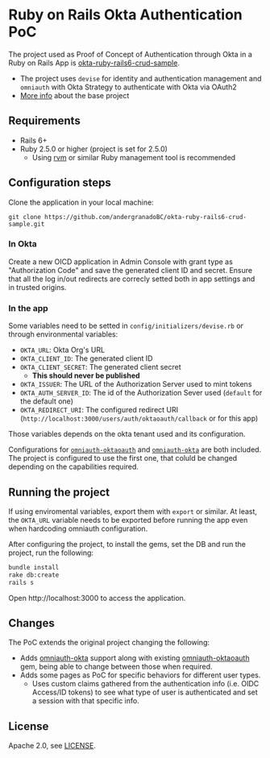 # Ruby on Rails Okta Authentication PoC

The project used as Proof of Concept of Authentication through Okta in a Ruby on Rails App is [okta-ruby-rails6-crud-sample](https://github.com/oktadev/okta-ruby-rails6-crud-sample).
    
- The project uses `devise` for identity and authentication management and `omniauth` with Okta Strategy to authenticate with Okta via OAuth2 
- [More info](https://developer.okta.com/blog/2020/09/25/easy-auth-ruby-on-rails-6-login) about the base project 
    
## Requirements

- Rails 6+
- Ruby 2.5.0 or higher (project is set for 2.5.0)
    - Using [rvm](https://rvm.io/) or similar Ruby management tool is recommended

## Configuration steps

Clone the application in your local machine:

```
git clone https://github.com/andergranadoBC/okta-ruby-rails6-crud-sample.git
```

### In Okta

Create a new OICD application in Admin Console with grant type as "Authorization Code" and save the generated client ID and secret. Ensure that all the log in/out redirects are correcly setted both in app settings and in trusted origins.

### In the app

Some variables need to be setted in `config/initializers/devise.rb` or through environmental variables:

- `OKTA_URL`: Okta Org's URL
- `OKTA_CLIENT_ID`: The generated client ID
- `OKTA_CLIENT_SECRET`: The generated client secret
    -  **This should never be published**
- `OKTA_ISSUER`: The URL of the Authorization Server used to mint tokens
- `OKTA_AUTH_SERVER_ID`: The id of the Authorization Sever used (`default` for the default one)
- `OKTA_REDIRECT_URI`: The configured redirect URI (`http://localhost:3000/users/auth/oktaoauth/callback` or for this app)

Those variables depends on the okta tenant used and its configuration.

Configurations for [`omniauth-oktaoauth`](https://github.com/andrewvanbeek-okta/omniauth-oktaoauth) and [`omniauth-okta`](https://github.com/omniauth/omniauth-okta) are both included. The project is configured to use the first one, that coluld be changed depending on the capabilities required.

## Running the project

If using enviromental variables, export them with `export` or similar. At least, the `OKTA_URL` variable needs to be exported before running the app even when hardcoding omniauth configuration.

After configuring the project, to install the gems, set the DB and run the project, run the following:

```bash
bundle install
rake db:create
rails s
```

Open http://localhost:3000 to access the application.

## Changes

The PoC extends the original project changing the following:

- Adds [omniauth-okta](https://github.com/omniauth/omniauth-okta) support along with existing [omniauth-oktaoauth](https://github.com/andrewvanbeek-okta/omniauth-oktaoauth) gem, being able to change between those when required.
- Adds some pages as PoC for specific behaviors for different user types.
    - Uses custom claims gathered from the authentication info (i.e. OIDC Access/ID tokens) to see what type of user is authenticated and set a session with that specific info.

## License

Apache 2.0, see [LICENSE](LICENSE).
